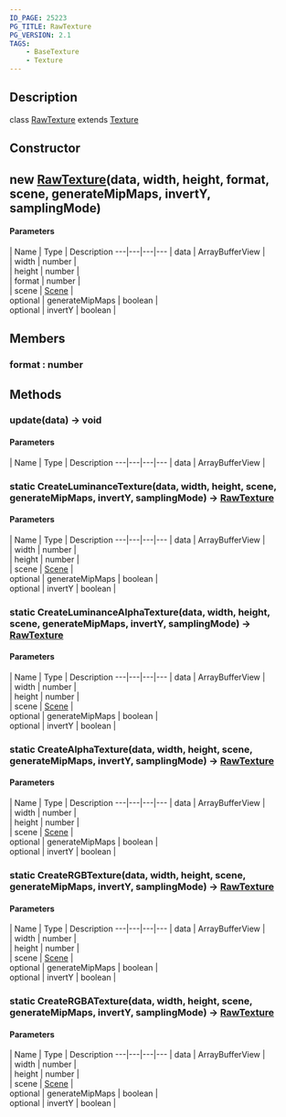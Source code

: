 ```yaml
---
ID_PAGE: 25223
PG_TITLE: RawTexture
PG_VERSION: 2.1
TAGS:
    - BaseTexture
    - Texture
---
```

## Description

class [RawTexture](/classes/3.0/RawTexture) extends [Texture](/classes/3.0/Texture)



## Constructor

## new [RawTexture](/classes/3.0/RawTexture)(data, width, height, format, scene, generateMipMaps, invertY, samplingMode)



#### Parameters
 | Name | Type | Description
---|---|---|---
 | data | ArrayBufferView |      
 | width | number |      
 | height | number |      
 | format | number |      
 | scene | [Scene](/classes/3.0/Scene) |      
optional | generateMipMaps | boolean |      
optional | invertY | boolean |      
## Members

### format : number



## Methods

### update(data) &rarr; void



#### Parameters
 | Name | Type | Description
---|---|---|---
 | data | ArrayBufferView |      

### static CreateLuminanceTexture(data, width, height, scene, generateMipMaps, invertY, samplingMode) &rarr; [RawTexture](/classes/3.0/RawTexture)



#### Parameters
 | Name | Type | Description
---|---|---|---
 | data | ArrayBufferView |      
 | width | number |      
 | height | number |      
 | scene | [Scene](/classes/3.0/Scene) |      
optional | generateMipMaps | boolean |      
optional | invertY | boolean |      
### static CreateLuminanceAlphaTexture(data, width, height, scene, generateMipMaps, invertY, samplingMode) &rarr; [RawTexture](/classes/3.0/RawTexture)



#### Parameters
 | Name | Type | Description
---|---|---|---
 | data | ArrayBufferView |      
 | width | number |      
 | height | number |      
 | scene | [Scene](/classes/3.0/Scene) |      
optional | generateMipMaps | boolean |      
optional | invertY | boolean |      
### static CreateAlphaTexture(data, width, height, scene, generateMipMaps, invertY, samplingMode) &rarr; [RawTexture](/classes/3.0/RawTexture)



#### Parameters
 | Name | Type | Description
---|---|---|---
 | data | ArrayBufferView |      
 | width | number |      
 | height | number |      
 | scene | [Scene](/classes/3.0/Scene) |      
optional | generateMipMaps | boolean |      
optional | invertY | boolean |      
### static CreateRGBTexture(data, width, height, scene, generateMipMaps, invertY, samplingMode) &rarr; [RawTexture](/classes/3.0/RawTexture)



#### Parameters
 | Name | Type | Description
---|---|---|---
 | data | ArrayBufferView |      
 | width | number |      
 | height | number |      
 | scene | [Scene](/classes/3.0/Scene) |      
optional | generateMipMaps | boolean |      
optional | invertY | boolean |      
### static CreateRGBATexture(data, width, height, scene, generateMipMaps, invertY, samplingMode) &rarr; [RawTexture](/classes/3.0/RawTexture)



#### Parameters
 | Name | Type | Description
---|---|---|---
 | data | ArrayBufferView |      
 | width | number |      
 | height | number |      
 | scene | [Scene](/classes/3.0/Scene) |      
optional | generateMipMaps | boolean |      
optional | invertY | boolean |      
